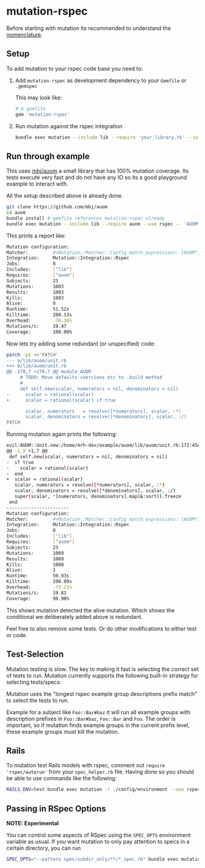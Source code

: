 mutation-rspec
============

Before starting with mutation its recommended to understand the
[nomenclature](/docs/nomenclature.md).

## Setup

To add mutation to your rspec code base you need to:

1. Add `mutation-rspec` as development dependency to your `Gemfile` or `.gemspec`

   This may look like:

   ```ruby
   # A gemfile
   gem 'mutation-rspec'
   ```

2. Run mutation against the rspec integration

   ```sh
   bundle exec mutation --include lib --require 'your_library.rb' --use rspec -- 'YourLibrary*'
   ```

## Run through example

This uses [mbj/auom](https://github.com/mbj/auom) a small library that
has 100% mutation coverage. Its tests execute very fast and do not have any IO
so its a good playground example to interact with.

All the setup described above is already done.

```sh
git clone https://github.com/mbj/auom
cd auom
bundle install # gemfile references mutation-rspec already
bundle exec mutation --include lib --require auom --use rspec -- 'AUOM*'
```

This prints a report like:

```sh
Mutation configuration:
Matcher:         #<Mutation::Matcher::Config match_expressions: [AUOM*]>
Integration:     Mutation::Integration::Rspec
Jobs:            8
Includes:        ["lib"]
Requires:        ["auom"]
Subjects:        23
Mutations:       1003
Results:         1003
Kills:           1003
Alive:           0
Runtime:         51.52s
Killtime:        200.13s
Overhead:        -74.26%
Mutations/s:     19.47
Coverage:        100.00%
```

Now lets try adding some redundant (or unspecified) code:

```sh
patch -p1 <<'PATCH'
--- a/lib/auom/unit.rb
+++ b/lib/auom/unit.rb
@@ -170,7 +170,7 @@ module AUOM
     # TODO: Move defaults coercions etc to .build method
     #
     def self.new(scalar, numerators = nil, denominators = nil)
-      scalar = rational(scalar)
+      scalar = rational(scalar) if true

       scalar, numerators   = resolve([*numerators], scalar, :*)
       scalar, denominators = resolve([*denominators], scalar, :/)
PATCH
```

Running mutation again prints the following:

```sh
evil:AUOM::Unit.new:/home/mrh-dev/example/auom/lib/auom/unit.rb:172:45e17
@@ -1,9 +1,7 @@
 def self.new(scalar, numerators = nil, denominators = nil)
-  if true
-    scalar = rational(scalar)
-  end
+  scalar = rational(scalar)
   scalar, numerators = resolve([*numerators], scalar, :*)
   scalar, denominators = resolve([*denominators], scalar, :/)
   super(scalar, *[numerators, denominators].map(&:sort)).freeze
 end
-----------------------
Mutation configuration:
Matcher:         #<Mutation::Matcher::Config match_expressions: [AUOM*]>
Integration:     Mutation::Integration::Rspec
Jobs:            8
Includes:        ["lib"]
Requires:        ["auom"]
Subjects:        23
Mutations:       1009
Results:         1009
Kills:           1008
Alive:           1
Runtime:         50.93s
Killtime:        190.09s
Overhead:        -73.21%
Mutations/s:     19.81
Coverage:        99.90%
```

This shows mutation detected the alive mutation. Which shows the conditional we deliberately added above is redundant.

Feel free to also remove some tests. Or do other modifications to either test or code.

Test-Selection
--------------

Mutation testing is slow. The key to making it fast is selecting the correct
set of tests to run.  Mutation currently supports the following built-in
strategy for selecting tests/specs:

Mutation uses the "longest rspec example group descriptions prefix match" to
select the tests to run.

Example for a subject like `Foo::Bar#baz` it will run all example groups with
description prefixes in `Foo::Bar#baz`, `Foo::Bar` and `Foo`. The order is
important, so if mutation finds example groups in the current prefix level,
these example groups *must* kill the mutation.

Rails
-------

To mutation test Rails models with rspec, comment out `require 'rspec/autorun'`
from your `spec_helper.rb` file. Having done so you should be able to use
commands like the following:

```sh
RAILS_ENV=test bundle exec mutation -r ./config/environment --use rspec User
```

Passing in RSpec Options
------------------------

**NOTE: Experimental**

You can control some aspects of RSpec using the `SPEC_OPTS` environment variable as usual. If you want mutation to only pay attention to specs in a certain directory, you can run

```sh
SPEC_OPTS="--pattern spec/subdir_only/**/*_spec.rb" bundle exec mutation --use rspec SomeClass
```
